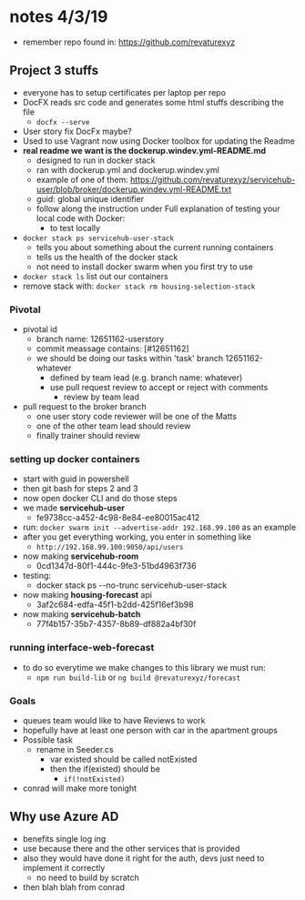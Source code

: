 # notes 4/3/19
- remember repo found in: https://github.com/revaturexyz

## Project 3 stuffs
- everyone has to setup certificates per laptop per repo
- DocFX reads src code and generates some html stuffs describing the file
	- `docfx --serve`
- User story fix DocFx maybe?
- Used to use Vagrant now using Docker toolbox for updating the Readme
- **real readme we want is the dockerup.windev.yml-README.md**
	- designed to run in docker stack 
	- ran with dockerup.yml and dockerup.windev.yml
	- example of one of them: https://github.com/revaturexyz/servicehub-user/blob/broker/dockerup.windev.yml-README.txt
	- guid: global unique identifier
	- follow along the instruction under Full explanation of testing your local code with Docker:
		- to test locally
- `docker stack ps servicehub-user-stack` 
	- tells you about something about the current running containers
	- tells us the health of the docker stack
	- not need to install docker swarm when you first try to use
- `docker stack ls` list out our containers 
- remove stack with: `docker stack rm housing-selection-stack`

### Pivotal
- pivotal id
	- branch name: 12651162-userstory
	- commit meassage contains: [#12651162]
	- we should be doing our tasks within 'task' branch 12651162-whatever
		- defined by team lead (e.g. branch name: whatever)
		- use pull request review to accept or reject with comments
			- review by team lead
- pull request to the broker branch
	- one user story code reviewer will be one of the Matts
	- one of the other team lead should review
	- finally trainer should review

### setting up docker containers
- start with guid in powershell
- then git bash for steps 2 and 3
- now open docker CLI and do those steps
- we made **servicehub-user**
	- fe9738cc-a452-4c98-8e84-ee80015ac412
- run: `docker swarm init --advertise-addr 192.168.99.100` as an example
- after you get everything working, you enter in something like
	- `http://192.168.99.100:9050/api/users`
- now making **servicehub-room**
	- 0cd1347d-80f1-444c-9fe3-51bd4963f736
- testing:
	- docker stack ps --no-trunc servicehub-user-stack
- now making **housing-forecast** api
	- 3af2c684-edfa-45f1-b2dd-425f16ef3b98
- now making **servicehub-batch**
	- 77f4b157-35b7-4357-8b89-df882a4bf30f

### running interface-web-forecast
- to do so everytime we make changes to this library we must run:
	- `npm run build-lib` or `ng build @revaturexyz/forecast`

### Goals
- queues team would like to have Reviews to work 
- hopefully have at least one person with car in the apartment groups
- Possible task
	- rename in Seeder.cs
		- var existed should be called notExisted
		- then the if(existed) should be
			- `if(!notExisted)`
- conrad will make more tonight

## Why use Azure AD
- benefits single log ing
- use because there and the other services that is provided
- also they would have done it right for the auth, devs just need to implement it correctly
	- no need to build by scratch 
- then blah blah from conrad
